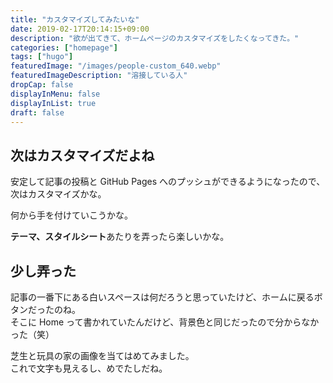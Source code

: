 ```yaml
---
title: "カスタマイズしてみたいな"
date: 2019-02-17T20:14:15+09:00
description: "欲が出てきて、ホームページのカスタマイズをしたくなってきた。"
categories: ["homepage"]
tags: ["hugo"]
featuredImage: "/images/people-custom_640.webp"
featuredImageDescription: "溶接している人"
dropCap: false
displayInMenu: false
displayInList: true
draft: false
---
```

## 次はカスタマイズだよね
安定して記事の投稿と GitHub Pages へのプッシュができるようになったので、次はカスタマイズかな。

何から手を付けていこうかな。

**テーマ、スタイルシート**あたりを弄ったら楽しいかな。

## 少し弄った
記事の一番下にある白いスペースは何だろうと思っていたけど、ホームに戻るボタンだったのね。  
そこに Home って書かれていたんだけど、背景色と同じだったので分からなかった（笑）

芝生と玩具の家の画像を当てはめてみました。  
これで文字も見えるし、めでたしだね。
